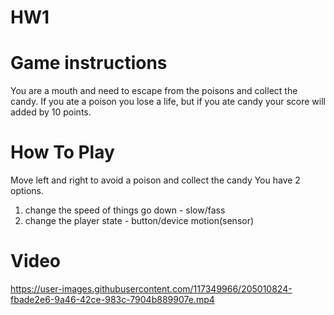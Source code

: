 # HW1

# Game instructions
You are a mouth and need to escape from the poisons and collect the candy.
If you ate a poison you lose a life, but if you ate candy your score will added by 10 points.

# How To Play
Move left and right to avoid a poison and collect the candy
You have 2 options.
1. change the speed of things go down - slow/fass
2. change the player state - button/device motion(sensor)



# Video
https://user-images.githubusercontent.com/117349966/205010824-fbade2e6-9a46-42ce-983c-7904b889907e.mp4

